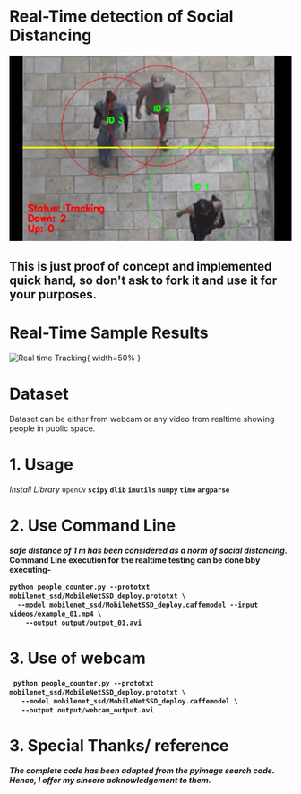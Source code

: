 # Real-Time detection of Social Distancing

![Sample Output](output/image/sample_output.png)

## This is just proof of concept and implemented quick hand, so don't ask to fork it and use it for your purposes.

# Real-Time Sample Results
![Real time Tracking](output/image/output_01.gif){ width=50% }

# Dataset
Dataset can be either from webcam or any video from realtime showing people in public space. 

# 1. Usage
*Install Library*
`OpenCV`<b>
`scipy` <b>
`dlib` <b>
`imutils`<b>
`numpy`<b>
`time`<b>
`argparse`<b>


# 2. Use Command Line

*safe distance of 1 m has been considered as a norm of social distancing.*
Command Line execution for the realtime testing can be done bby executing-
```
python people_counter.py --prototxt mobilenet_ssd/MobileNetSSD_deploy.prototxt \
  --model mobilenet_ssd/MobileNetSSD_deploy.caffemodel --input videos/example_01.mp4 \
    --output output/output_01.avi
```

# 3. Use of webcam

```
 python people_counter.py --prototxt mobilenet_ssd/MobileNetSSD_deploy.prototxt \
   --model mobilenet_ssd/MobileNetSSD_deploy.caffemodel \
   --output output/webcam_output.avi

```

# 3. Special Thanks/ reference

*The complete code has been adapted from the pyimage search code. Hence, I offer my sincere acknowledgement to them.* 